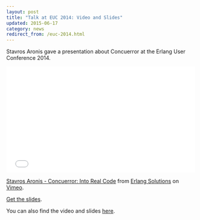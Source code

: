 ```yaml
---
layout: post
title: "Talk at EUC 2014: Video and Slides"
updated: 2015-06-17
category: news
redirect_from: /euc-2014.html
---
```


Stavros Aronis gave a presentation about Concuerror at the Erlang User Conference 2014.

<iframe src="//player.vimeo.com/video/102710173" width="500" height="281" frameborder="0" webkitallowfullscreen mozallowfullscreen allowfullscreen></iframe> <p><a href="http://vimeo.com/102710173">Stavros Aronis - Concuerror: Into Real Code</a> from <a href="http://vimeo.com/erlang">Erlang Solutions</a> on <a href="https://vimeo.com">Vimeo</a>.</p>

[Get the slides](http://www.erlang-factory.com/static/upload/media/1402329241902242concuerrorintorealcodestavrosaroniseuc14.pdf).

You can also find the video and slides [here](http://www.erlang-factory.com/euc2014/stavros-aronis).
